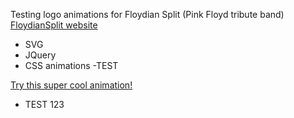 Testing logo animations for Floydian Split (Pink Floyd tribute band)
<a href="http://floydian.vfdesign.org" target="_blank">FloydianSplit website</a>

- SVG
- JQuery
- CSS animations
-TEST

<a href="http://vfdesign.org/SVG/" target="_blank">Try this super cool animation!</a>

- TEST 123
